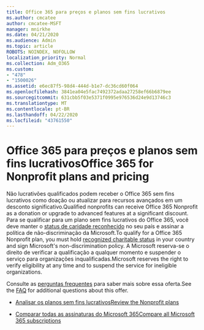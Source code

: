 ```yaml
---
title: Office 365 para preços e planos sem fins lucrativos
ms.author: cmcatee
author: cmcatee-MSFT
manager: mnirkhe
ms.date: 04/21/2020
ms.audience: Admin
ms.topic: article
ROBOTS: NOINDEX, NOFOLLOW
localization_priority: Normal
ms.collection: Adm_O365
ms.custom:
- "478"
- "1500026"
ms.assetid: e6ec87f5-98d4-444d-b1e7-dc36cd60f064
ms.openlocfilehash: 3841ea04e5fac7492372adaa27258ef66b6879ee
ms.sourcegitcommit: 631cbb5f03e5371f0995e976536d24e9d13746c3
ms.translationtype: MT
ms.contentlocale: pt-BR
ms.lasthandoff: 04/22/2020
ms.locfileid: "43761550"
---
```

# <a name="office-365-for-nonprofit-plans-and-pricing"></a><span data-ttu-id="ddd46-102">Office 365 para preços e planos sem fins lucrativos</span><span class="sxs-lookup"><span data-stu-id="ddd46-102">Office 365 for Nonprofit plans and pricing</span></span>

<span data-ttu-id="ddd46-103">Não lucrativões qualificados podem receber o Office 365 sem fins lucrativos como doação ou atualizar para recursos avançados em um desconto significativo.</span><span class="sxs-lookup"><span data-stu-id="ddd46-103">Qualified nonprofits can receive Office 365 Nonprofit as a donation or upgrade to advanced features at a significant discount.</span></span> <span data-ttu-id="ddd46-104">Para se qualificar para um plano sem fins lucrativos do Office 365, você deve manter o [status de caridade reconhecido](https://go.microsoft.com/fwlink/p/?LinkID=330253) no seu país e assinar a política de não-discriminação da Microsoft.</span><span class="sxs-lookup"><span data-stu-id="ddd46-104">To qualify for a Office 365 Nonprofit plan, you must hold [recognized charitable status](https://go.microsoft.com/fwlink/p/?LinkID=330253) in your country and sign Microsoft's non-discrimination policy.</span></span> <span data-ttu-id="ddd46-105">A Microsoft reserva-se o direito de verificar a qualificação a qualquer momento e suspender o serviço para organizações inqualificadas.</span><span class="sxs-lookup"><span data-stu-id="ddd46-105">Microsoft reserves the right to verify eligibility at any time and to suspend the service for ineligible organizations.</span></span>
  
<span data-ttu-id="ddd46-106">Consulte as [perguntas frequentes](https://products.office.com/nonprofit/office-365-nonprofit) para saber mais sobre essa oferta.</span><span class="sxs-lookup"><span data-stu-id="ddd46-106">See the [FAQ](https://products.office.com/nonprofit/office-365-nonprofit) for additional questions about this offer.</span></span>
  
- [<span data-ttu-id="ddd46-107">Analisar os planos sem fins lucrativos</span><span class="sxs-lookup"><span data-stu-id="ddd46-107">Review the Nonprofit plans</span></span>](https://products.office.com/nonprofit/office-365-nonprofit-plans-and-pricing?tab=1)

- [<span data-ttu-id="ddd46-108">Comparar todas as assinaturas do Microsoft 365</span><span class="sxs-lookup"><span data-stu-id="ddd46-108">Compare all Microsoft 365 subscriptions</span></span>](https://products.office.com/business/compare-more-office-365-for-business-plans)